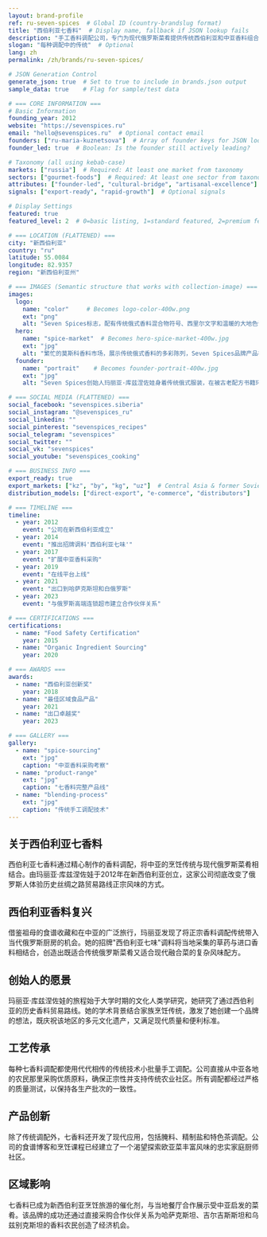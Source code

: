 ```yaml
---
layout: brand-profile
ref: ru-seven-spices  # Global ID (country-brandslug format)
title: "西伯利亚七香料"  # Display name, fallback if JSON lookup fails
description: "手工香料调配公司，专门为现代俄罗斯菜肴提供传统西伯利亚和中亚香料组合。"
slogan: "每种调配中的传统"  # Optional
lang: zh
permalink: /zh/brands/ru-seven-spices/

# JSON Generation Control
generate_json: true  # Set to true to include in brands.json output
sample_data: true    # Flag for sample/test data

# === CORE INFORMATION ===
# Basic Information
founding_year: 2012
website: "https://sevenspices.ru"
email: "hello@sevenspices.ru"  # Optional contact email
founders: ["ru-maria-kuznetsova"]  # Array of founder keys for JSON lookup
founder_led: true  # Boolean: Is the founder still actively leading?

# Taxonomy (all using kebab-case)
markets: ["russia"]  # Required: At least one market from taxonomy
sectors: ["gourmet-foods"]  # Required: At least one sector from taxonomy
attributes: ["founder-led", "cultural-bridge", "artisanal-excellence"]  # Optional attributes
signals: ["export-ready", "rapid-growth"]  # Optional signals

# Display Settings
featured: true
featured_level: 2  # 0=basic listing, 1=standard featured, 2=premium featured

# === LOCATION (FLATTENED) ===
city: "新西伯利亚"
country: "ru"
latitude: 55.0084
longitude: 82.9357
region: "新西伯利亚州"

# === IMAGES (Semantic structure that works with collection-image) ===
images:
  logo:
    name: "color"     # Becomes logo-color-400w.png
    ext: "png"
    alt: "Seven Spices标志，配有传统俄式香料混合物符号、西里尔文字和温暖的大地色调"
  hero:
    name: "spice-market"  # Becomes hero-spice-market-400w.jpg
    ext: "jpg"
    alt: "繁忙的莫斯科香料市场，展示传统俄式香料的多彩陈列，Seven Spices品牌产品在市场摊位中显眼展示"
  founder:
    name: "portrait"    # Becomes founder-portrait-400w.jpg
    ext: "jpg"
    alt: "Seven Spices创始人玛丽亚·库兹涅佐娃身着传统俄式服装，在被古老配方书籍环绕的工作室中仔细调配芳香香料"

# === SOCIAL MEDIA (FLATTENED) ===
social_facebook: "sevenspices.siberia"
social_instagram: "@sevenspices_ru"
social_linkedin: ""
social_pinterest: "sevenspices_recipes"
social_telegram: "sevenspices"
social_twitter: ""
social_vk: "sevenspices"
social_youtube: "sevenspices_cooking"

# === BUSINESS INFO ===
export_ready: true
export_markets: ["kz", "by", "kg", "uz"]  # Central Asia & former Soviet states
distribution_models: ["direct-export", "e-commerce", "distributors"]

# === TIMELINE ===
timeline:
  - year: 2012
    event: "公司在新西伯利亚成立"
  - year: 2014
    event: "推出招牌调料'西伯利亚七味'"
  - year: 2017
    event: "扩展中亚香料采购"
  - year: 2019
    event: "在线平台上线"
  - year: 2021
    event: "出口到哈萨克斯坦和白俄罗斯"
  - year: 2023
    event: "与俄罗斯高端连锁超市建立合作伙伴关系"

# === CERTIFICATIONS ===
certifications:
  - name: "Food Safety Certification"
    year: 2015
  - name: "Organic Ingredient Sourcing"
    year: 2020

# === AWARDS ===
awards:
  - name: "西伯利亚创新奖"
    year: 2018
  - name: "最佳区域食品产品"
    year: 2021
  - name: "出口卓越奖"
    year: 2023

# === GALLERY ===
gallery:
  - name: "spice-sourcing"
    ext: "jpg"
    caption: "中亚香料采购考察"
  - name: "product-range"
    ext: "jpg"
    caption: "七香料完整产品线"
  - name: "blending-process"
    ext: "jpg"
    caption: "传统手工调配技术"
---
```


## 关于西伯利亚七香料

西伯利亚七香料通过精心制作的香料调配，将中亚的烹饪传统与现代俄罗斯菜肴相结合。由玛丽亚·库兹涅佐娃于2012年在新西伯利亚创立，这家公司彻底改变了俄罗斯人体验历史丝绸之路贸易路线正宗风味的方式。

## 西伯利亚香料复兴

借鉴祖母的食谱收藏和在中亚的广泛旅行，玛丽亚发现了将正宗香料调配传统带入当代俄罗斯厨房的机会。她的招牌"西伯利亚七味"调料将当地采集的草药与进口香料相结合，创造出既适合传统俄罗斯菜肴又适合现代融合菜的复杂风味配方。

## 创始人的愿景

玛丽亚·库兹涅佐娃的旅程始于大学时期的文化人类学研究，她研究了通过西伯利亚的历史香料贸易路线。她的学术背景结合家族烹饪传统，激发了她创建一个品牌的想法，既庆祝该地区的多元文化遗产，又满足现代质量和便利标准。

## 工艺传承

每种七香料调配都使用代代相传的传统技术小批量手工调配。公司直接从中亚各地的农民那里采购优质原料，确保正宗性并支持传统农业社区。所有调配都经过严格的质量测试，以保持各生产批次的一致性。

## 产品创新

除了传统调配外，七香料还开发了现代应用，包括腌料、精制盐和特色茶调配。公司的食谱博客和烹饪课程已经建立了一个渴望探索欧亚菜丰富风味的忠实家庭厨师社区。

## 区域影响

七香料已成为新西伯利亚烹饪旅游的催化剂，与当地餐厅合作展示受中亚启发的菜肴。该品牌的成功还通过直接采购合作伙伴关系为哈萨克斯坦、吉尔吉斯斯坦和乌兹别克斯坦的香料农民创造了经济机会。